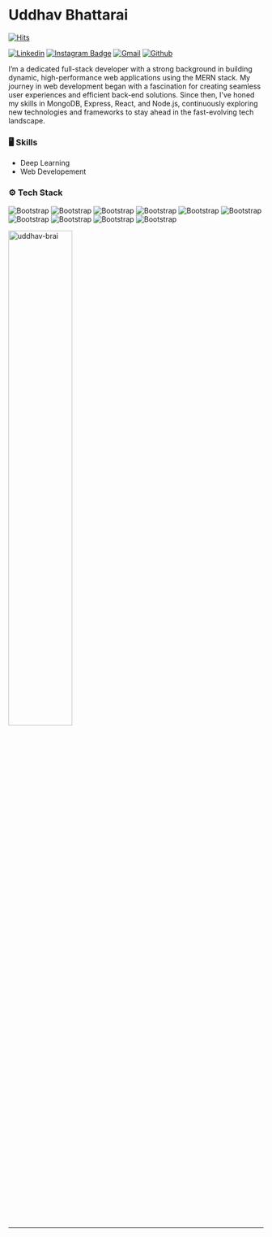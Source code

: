 # Uddhav Bhattarai

[![Hits](https://hits.seeyoufarm.com/api/count/incr/badge.svg?url=https%3A%2F%2Fgithub.com%2Fuddhav-brai%2Fuddhav-brai&count_bg=%2379C83D&title_bg=%23555555&icon=&icon_color=%23E7E7E7&title=Profile+Views&edge_flat=false)](https://hits.seeyoufarm.com)

[![Linkedin](https://img.shields.io/badge/-LinkedIn-blue?style=flat&logo=Linkedin&logoColor=white)](https://www.linkedin.com/in/uddhav-brai/)
[![Instagram Badge](https://img.shields.io/badge/-Instagram-purple?logo=instagram&logoColor=white&link=https://instagram.com/uddhav._.brai/)](https://www.instagram.com/uddhavst)
[![Gmail](https://img.shields.io/badge/-Gmail-c14438?style=flat&logo=Gmail&logoColor=white)](mailto:uddhavbhattarai33@gmail.com)
[![Github](https://img.shields.io/github/followers/uddhav-brai?label=Follow&style=social)](https://github.com/uddhav-brai)

I’m a dedicated full-stack developer with a strong background in building dynamic, high-performance web applications using the MERN stack. My journey in web development began with a fascination for creating seamless user experiences and efficient back-end solutions. Since then, I've honed my skills in MongoDB, Express, React, and Node.js, continuously exploring new technologies and frameworks to stay ahead in the fast-evolving tech landscape.

### 🖥 Skills

- Deep Learning
- Web Developement
### ⚙️ Tech Stack

![Bootstrap](https://img.shields.io/badge/-Python-05122A?style=flat-square&logo=Python&color=353535) ![Bootstrap](https://img.shields.io/badge/-React-05122A?style=flat-square&logo=React&color=353535) ![Bootstrap](https://img.shields.io/badge/-Next.js-05122A?style=flat-square&logo=Next.js&color=353535) ![Bootstrap](https://img.shields.io/badge/-Javascript-05122A?style=flat-square&logo=Javascript&color=353535) ![Bootstrap](https://img.shields.io/badge/-Express-05122A?style=flat-square&logo=Express&color=353535) ![Bootstrap](https://img.shields.io/badge/-Docker-05122A?style=flat-square&logo=Docker&color=353535) ![Bootstrap](https://img.shields.io/badge/-TensorFlow-05122A?style=flat-square&logo=TensorFlow&color=353535) ![Bootstrap](https://img.shields.io/badge/-MongoDB-05122A?style=flat-square&logo=MongoDB&color=353535) ![Bootstrap](https://img.shields.io/badge/-MySQL-05122A?style=flat-square&logo=MySQL&color=353535) ![Bootstrap](https://img.shields.io/badge/-Visual%20Studio%20Code-05122A?style=flat-square&logo=Visual-Studio-Code&color=353535)

<div>
  <img width="50%"  src="https://github-readme-streak-stats.herokuapp.com/?user=uddhav-brai&" alt="uddhav-brai" />
</div>


---
